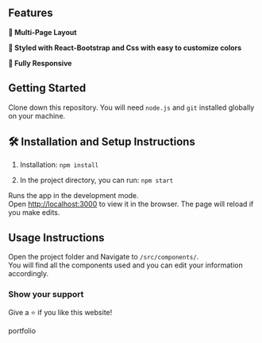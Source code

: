 <!-- # portfolio
<h2 align="center">
  Portfolio Website - v2.0<br/>
  <a href="https://belal-qassem.netlify.app/" target="_blank">Belal Qassem</a>
</h2>
<div align="center">
  <img alt="Demo" src="./Images/readme-img1.png" />
</div>

<br/> -->
## Features

**📖 Multi-Page Layout**

**🎨 Styled with React-Bootstrap and Css with easy to customize colors**

**📱 Fully Responsive**

## Getting Started

Clone down this repository. You will need `node.js` and `git` installed globally on your machine.

## 🛠 Installation and Setup Instructions

1. Installation: `npm install`

2. In the project directory, you can run: `npm start`

Runs the app in the development mode.\
Open [http://localhost:3000](http://localhost:3000) to view it in the browser.
The page will reload if you make edits.

## Usage Instructions

Open the project folder and Navigate to `/src/components/`. <br/>
You will find all the components used and you can edit your information accordingly.

### Show your support

Give a ⭐ if you like this website!

portfolio
